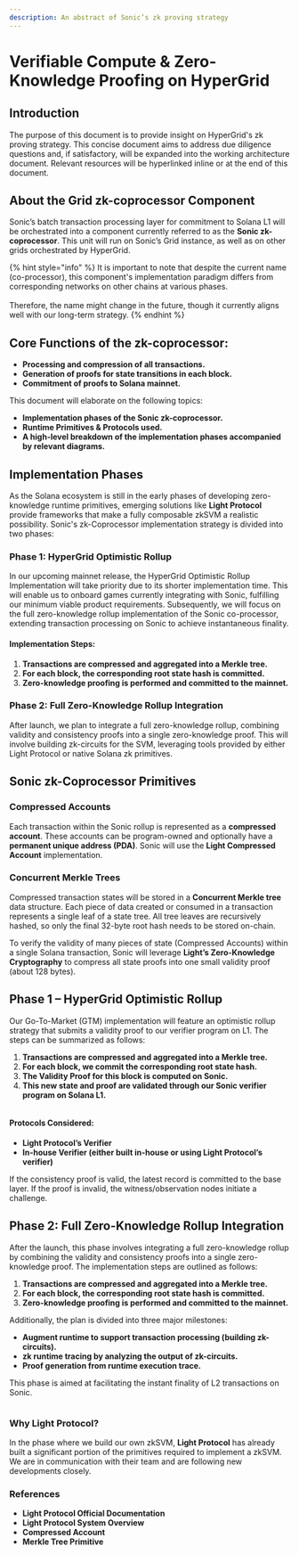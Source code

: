 ```yaml
---
description: An abstract of Sonic’s zk proving strategy
---
```


# Verifiable Compute & Zero-Knowledge Proofing on HyperGrid

## Introduction

The purpose of this document is to provide insight on HyperGrid's zk proving strategy. This concise document aims to address due diligence questions and, if satisfactory, will be expanded into the working architecture document. Relevant resources will be hyperlinked inline or at the end of this document.

## About the Grid zk-coprocessor Component

Sonic’s batch transaction processing layer for commitment to Solana L1 will be orchestrated into a component currently referred to as the **Sonic zk-coprocessor**. This unit will run on Sonic’s Grid instance, as well as on other grids orchestrated by HyperGrid.

{% hint style="info" %}
It is important to note that despite the current name (co-processor), this component's implementation paradigm differs from corresponding networks on other chains at various phases. \
\
Therefore, the name might change in the future, though it currently aligns well with our long-term strategy.
{% endhint %}

## Core Functions of the zk-coprocessor:

* **Processing and compression of all transactions.**
* **Generation of proofs for state transitions in each block.**
* **Commitment of proofs to Solana mainnet.**

This document will elaborate on the following topics:

* **Implementation phases of the Sonic zk-coprocessor.**
* **Runtime Primitives & Protocols used.**
* **A high-level breakdown of the implementation phases accompanied by relevant diagrams.**

## Implementation Phases

As the Solana ecosystem is still in the early phases of developing zero-knowledge runtime primitives, emerging solutions like **Light Protocol** provide frameworks that make a fully composable zkSVM a realistic possibility. Sonic's zk-Coprocessor implementation strategy is divided into two phases:

### Phase 1: HyperGrid Optimistic Rollup

In our upcoming mainnet release, the HyperGrid Optimistic Rollup Implementation will take priority due to its shorter implementation time. This will enable us to onboard games currently integrating with Sonic, fulfilling our minimum viable product requirements. Subsequently, we will focus on the full zero-knowledge rollup implementation of the Sonic co-processor, extending transaction processing on Sonic to achieve instantaneous finality.

#### Implementation Steps:

1. **Transactions are compressed and aggregated into a Merkle tree.**
2. **For each block, the corresponding root state hash is committed.**
3. **Zero-knowledge proofing is performed and committed to the mainnet.**

### Phase 2: Full Zero-Knowledge Rollup Integration

After launch, we plan to integrate a full zero-knowledge rollup, combining validity and consistency proofs into a single zero-knowledge proof. This will involve building zk-circuits for the SVM, leveraging tools provided by either Light Protocol or native Solana zk primitives.

## Sonic zk-Coprocessor Primitives

### Compressed Accounts

Each transaction within the Sonic rollup is represented as a **compressed account**. These accounts can be program-owned and optionally have a **permanent unique address (PDA)**. Sonic will use the **Light Compressed Account** implementation.

### Concurrent Merkle Trees

Compressed transaction states will be stored in a **Concurrent Merkle tree** data structure. Each piece of data created or consumed in a transaction represents a single leaf of a state tree. All tree leaves are recursively hashed, so only the final 32-byte root hash needs to be stored on-chain.

To verify the validity of many pieces of state (Compressed Accounts) within a single Solana transaction, Sonic will leverage **Light’s Zero-Knowledge Cryptography** to compress all state proofs into one small validity proof (about 128 bytes).

## Phase 1 – HyperGrid Optimistic Rollup

Our Go-To-Market (GTM) implementation will feature an optimistic rollup strategy that submits a validity proof to our verifier program on L1. The steps can be summarized as follows:

1. **Transactions are compressed and aggregated into a Merkle tree.**
2. **For each block, we commit the corresponding root state hash.**
3. **The Validity Proof for this block is computed on Sonic.**
4. **This new state and proof are validated through our Sonic verifier program on Solana L1.**

<figure><img src="../../.gitbook/assets/image (16).png" alt=""><figcaption></figcaption></figure>

#### Protocols Considered:

* **Light Protocol’s Verifier**
* **In-house Verifier (either built in-house or using Light Protocol’s verifier)**

If the consistency proof is valid, the latest record is committed to the base layer. If the proof is invalid, the witness/observation nodes initiate a challenge.

## Phase 2: Full Zero-Knowledge Rollup Integration

After the launch, this phase involves integrating a full zero-knowledge rollup by combining the validity and consistency proofs into a single zero-knowledge proof. The implementation steps are outlined as follows:

1. **Transactions are compressed and aggregated into a Merkle tree.**
2. **For each block, the corresponding root state hash is committed.**
3. **Zero-knowledge proofing is performed and committed to the mainnet.**

Additionally, the plan is divided into three major milestones:

* **Augment runtime to support transaction processing (building zk-circuits).**
* **zk runtime tracing by analyzing the output of zk-circuits.**
* **Proof generation from runtime execution trace.**

This phase is aimed at facilitating the instant finality of L2 transactions on Sonic.

<figure><img src="../../.gitbook/assets/image (15).png" alt=""><figcaption></figcaption></figure>

### Why Light Protocol?

In the phase where we build our own zkSVM, **Light Protocol** has already built a significant portion of the primitives required to implement a zkSVM. We are in communication with their team and are following new developments closely.

### References

* **Light Protocol Official Documentation**
* **Light Protocol System Overview**
* **Compressed Account**
* **Merkle Tree Primitive**
